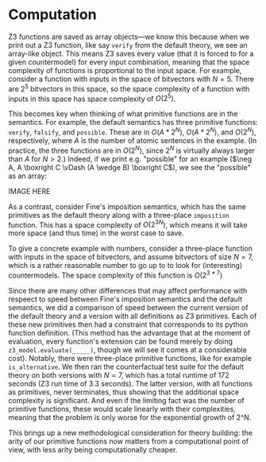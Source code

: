 # Computation

Z3 functions are saved as array objects—we know this because when we print out a Z3 function, like say `verify` from the default theory, we see an array-like object. This means Z3 saves every value (that it is forced to for a given countermodel) for every input combination, meaning that the space complexity of functions is proportional to the input space. For example, consider a function with inputs in the space of bitvectors with $N=5$. There are $2^5$ bitvectors in this space, so the space complexity of a function with inputs in this space has space complexity of $O(2^5)$. 

This becomes key when thinking of what primitive functions are in the semantics. For example, the default semantics has three primitive functions: `verify`, `falsify`, and `possible`. These are in $O(A*2^N)$, $O(A*2^N)$, and $O(2^N)$, respectively, where $A$ is the number of atomic sentences in the example. (In practice, the three functions are in $O(2^N)$, since $2^N$ is virtually always larger than $A$ for $N>2$.) Indeed, if we print e.g. "possible" for an example ($\neg A, A \boxright C \vDash (A \wedge B) \boxright C$), we see the "possible" as an array:

IMAGE HERE

As a contrast, consider Fine's imposition semantics, which has the same primitives as the default theory along with a three-place `imposition` function. This has a space complexity of $O(2^{3N})$, which means it will take more space (and thus time) in the worst case to save. 

To give a concrete example with numbers, consider a three-place function with inputs in the space of bitvectors, and assume bitvectors of size $N=7$, which is a rather reasonable number to go up to to look for (interesting) countermodels. The space complexity of this function is $O(2^{3*7})$

Since there are many other differences that may affect performance with respeect to speed between Fine's imposition semantics and the default semantics, we did a comparison of speed between the current version of the default theory and a version with all definitions as Z3 primitives. Each of these new primitives then had a constraint that corresponds to its python function definition. (This method has the advantage that at the moment of evaluation, every function's extension can be found merely by doing `z3_model.evaluate(_____)`, though we will see it comes at a considerable cost). Notably, there were three-place primitive functions, like for example `is_alternative`. We then ran the counterfactual test suite for the default theory on both versions with $N=7$, which has a total runtime of 172 seconds (Z3 run time of 3.3 seconds). The latter version, with all functions as primitives, never terminates, thus showing that the additional space complexity is significant. And even if the limiting fact was the number of primitive functions, these would scale linearly with their complexities, meaning that the problem is only worse for the exponential growth of 2^N. 

This brings up a new methodological consideration for theory building: the arity of our primitive functions now matters from a computational point of view, with less arity being computationally cheaper. 
